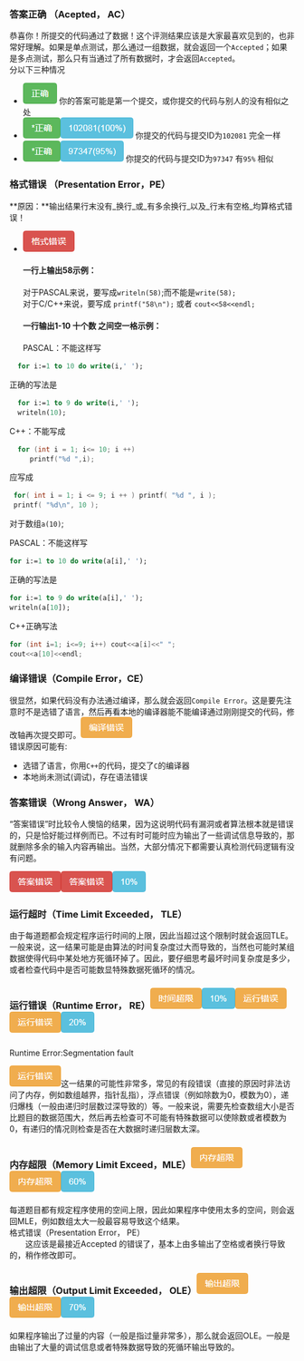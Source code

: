 ### 答案正确 （Acepted， AC）

恭喜你！所提交的代码通过了数据！这个评测结果应该是大家最喜欢见到的，也非常好理解。如果是单点测试，那么通过一组数据，就会返回一个`Accepted`；如果是多点测试，那么只有当通过了所有数据时，才会返回`Accepted`。  
分以下三种情况

* ![](/images/oj/student/ac.png) 你的答案可能是第一个提交，或你提交的代码与别人的没有相似之处
* ![](/images/oj/student/ac1.png) 你提交的代码与提交ID为`102081` 完全一样
* ![](/images/oj/student/ac2.png) 你提交的代码与提交ID为`97347` 有`95%` 相似

### 格式错误 （Presentation Error，PE）

**原因：**输出结果行末没有_换行_或_有多余换行_以及_行末有空格_均算格式错误！

* ![](/images/oj/student/format.png)

  #### 一行上输出58示例：

  对于PASCAL来说，要写成`writeln(58)`;而不能是`write(58);`  
  对于C/C++来说，要写成 `printf("58\n");` 或者 `cout<<58<<endl;`

  #### 一行输出1-10 十个数 之间空一格示例：

  PASCAL：不能这样写
```pascal
  for i:=1 to 10 do write(i,' ');
```
  正确的写法是 
```pascal
  for i:=1 to 9 do write(i,' ');
  writeln(10);
```
  C++：不能写成 
```C++ 
  for (int i = 1; i<= 10; i ++) 
     printf("%d ",i); 
```
应写成   
```C++ 
 for( int i = 1; i <= 9; i ++ ) printf( "%d ", i ); 
 printf( "%d\n", 10 ); 
```
对于数组`a(10)`;

PASCAL：不能这样写 
```pascal
for i:=1 to 10 do write(a[i],' '); 
```
正确的写法是
```pascal
for i:=1 to 9 do write(a[i],' ');
writeln(a[10]);
```

C++正确写法
```C++
for (int i=1; i<=9; i++) cout<<a[i]<<" ";
cout<<a[10]<<endl;
```

### 编译错误（Compile Error，CE）

很显然，如果代码没有办法通过编译，那么就会返回`Compile Error`。这是要先注意时不是选错了语言，然后再看本地的编译器能不能编译通过刚刚提交的代码，修改轴再次提交即可。![](/images/oj/student/ce1.png)  
错误原因可能有:

* 选错了语言，你用`C++`的代码，提交了`C`的编译器
* 本地尚未测试\(调试\)，存在语法错误

### 答案错误（Wrong Answer， WA）

“答案错误”时比较令人懊恼的结果，因为这说明代码有漏洞或者算法根本就是错误的，只是恰好能过样例而已。不过有时可能时应为输出了一些调试信息导致的，那就删除多余的输入内容再输出。当然，大部分情况下都需要认真检测代码逻辑有没有问题。

![](/images/oj/student/wa1.png)![](/images/oj/student/wa2.png)

### 运行超时（Time Limit Exceeded， TLE）

由于每道题都会规定程序运行时间的上限，因此当超过这个限制时就会返回TLE。一般来说，这一结果可能是由算法的时间复杂度过大而导致的，当然也可能时某组数据使得代码中某处地方死循环掉了。因此，要仔细思考最坏时间复杂度是多少，或者检查代码中是否可能数显特殊数据死循环的情况。

### 运行错误（Runtime Error， RE）![](/images/oj/student/runtime.png)![](/images/oj/student/re1.png)![](/images/oj/student/re2.png)

### 

Runtime Error:Segmentation fault

![](/images/oj/student/re1.png)这一结果的可能性非常多，常见的有段错误（直接的原因时非法访问了内存，例如数组越界，指针乱指），浮点错误（例如除数为0，模数为0），递归爆栈（一般由递归时层数过深导致的）等。一般来说，需要先检查数组大小是否比题目的数据范围大，然后再去检查可不可能有特殊数据可以使除数或者模数为0，有递归的情况则检查是否在大数据时递归层数太深。

### 内存超限（Memory Limit Exceed，MLE）![](/images/oj/student/mle1.png)![](/images/oj/student/mle2.png)

每道题目都有规定程序使用的空间上限，因此如果程序中使用太多的空间，则会返回MLE，例如数组太大一般最容易导致这个结果。  
格式错误（Presentation Error， PE）  
  这应该是最接近Accepted 的错误了，基本上由多输出了空格或者换行导致的，稍作修改即可。

### 输出超限（Output Limit Exceeded， OLE）![](/images/oj/student/ole1.png)![](/images/oj/student/ole2.png)

如果程序输出了过量的内容（一般是指过量非常多），那么就会返回OLE。一般是由输出了大量的调试信息或者特殊数据导致的死循环输出导致的。

